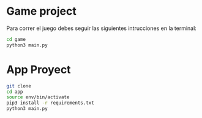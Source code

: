 # Game project

Para correr el juego debes seguir las siguientes intrucciones en la terminal:

```sh
cd game
python3 main.py
```

# App Proyect

```sh
git clone
cd app
source env/bin/activate
pip3 install -r requirements.txt
python3 main.py
```